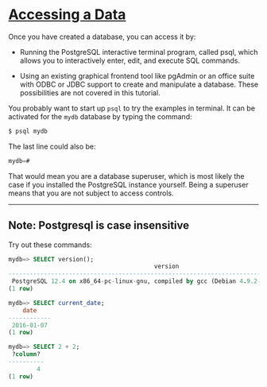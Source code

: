 # [Accessing a Data](https://www.postgresql.org/docs/12/tutorial-accessdb.html)
Once you have created a database, you can access it by:

- Running the PostgreSQL interactive terminal program, called psql, 
which allows you to interactively enter, edit, and execute SQL commands.

- Using an existing graphical frontend tool like pgAdmin or an office suite with ODBC or JDBC support to create and manipulate a database. 
These possibilities are not covered in this tutorial.

You probably want to start up `psql` to try the examples in terminal. It can be activated for the `mydb` database by typing the command:
~~~sql
$ psql mydb
~~~

The last line could also be:
~~~sql
mydb=#
~~~
That would mean you are a database superuser, which is most likely the case if you installed the PostgreSQL instance yourself. 
Being a superuser means that you are not subject to access controls.

---
Note:
    Postgresql is case insensitive
---
Try out these commands:
~~~sql
mydb=> SELECT version();
                                         version
------------------------------------------------------------------------------------------
 PostgreSQL 12.4 on x86_64-pc-linux-gnu, compiled by gcc (Debian 4.9.2-10) 4.9.2, 64-bit
(1 row)

mydb=> SELECT current_date;
    date
------------
 2016-01-07
(1 row)

mydb=> SELECT 2 + 2;
 ?column?
----------
        4
(1 row)
~~~
